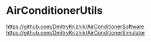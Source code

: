# AirConditionerUtils
https://github.com/DmitryKrizhik/AirConditionerSoftware
https://github.com/DmitryKrizhik/AirConditionerSimulator
